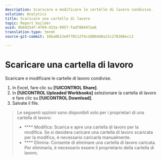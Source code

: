 ```yaml
---
description: Scaricare e modificare le cartelle di lavoro condivise.
solution: Analytics
title: Scaricare una cartella di lavoro
topic: Report builder
uuid: 8b69254f-4769-433a-9957-fad788447aa6
translation-type: tm+mt
source-git-commit: 16ba0b12e0f70112f4c10804d0a13c278388ecc2

---
```



# Scaricare una cartella di lavoro

Scaricare e modificare le cartelle di lavoro condivise.

1. In Excel, fare clic su **[!UICONTROL Share]**.
1. In **[!UICONTROL Uploaded Workbooks]** selezionare la cartella di lavoro e fare clic su **[!UICONTROL Download]**.
1. Salvate il file.
>Le seguenti opzioni sono disponibili solo per i proprietari di una cartella di lavoro:
>
>* **** Modifica: Scarica e apre una cartella di lavoro per la modifica. Se si desidera caricare una cartella di lavoro scaricata per la modifica, è necessario caricarla manualmente.
>* **** Elimina: Consente di eliminare una cartella di lavoro caricata. Per eliminarla, è necessario essere il proprietario della cartella di lavoro.
>

